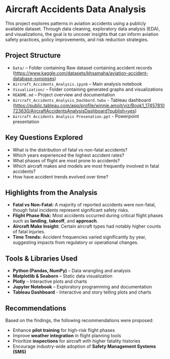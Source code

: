 # Aircraft Accidents Data Analysis

This project explores patterns in aviation accidents using a publicly available dataset. Through data cleaning, exploratory data analysis (EDA), and visualizations, the goal is to uncover insights that can inform aviation safety practices, policy improvements, and risk reduction strategies.

## Project Structure

- `Data/` – Folder containing Raw dataset containing accident records (https://www.kaggle.com/datasets/khsamaha/aviation-accident-database-synopses)
- `Aircraft_Accidents_Analysis.ipynb` – Main analysis notebook
- `Visualization/` – Folder containing generated graphs and visualizations
- `README.md` – Project overview and documentation
- `Aircraft_Accidents_Analysis_Dashbord.twbx` - Tableau dashboard (https://public.tableau.com/app/profile/winnie.amoit/viz/Book1_17457810723630/AircraftAccidentsAnalysisDashboard?publish=yes)
- `Aircraft Accidents Analysis Presenation.ppt` - Powerpoint presentation

## Key Questions Explored

- What is the distribution of fatal vs non-fatal accidents?
- Which years experienced the highest accident rates?
- What phases of flight are most prone to accidents?
- Which aircraft makes and models are most frequently involved in fatal accidents?
- How have accident trends evolved over time?

## Highlights from the Analysis

- **Fatal vs Non-Fatal:** A majority of reported accidents were non-fatal, though fatal incidents represent significant safety risks.
- **Flight Phase Risk:** Most accidents occurred during critical flight phases such as **landing**, **takeoff**, and **approach**.
- **Aircraft Make Insight:** Certain aircraft types had notably higher counts of fatal injuries.
- **Time Trends:** Accident frequencies varied significantly by year, suggesting impacts from regulatory or operational changes.

## Tools & Libraries Used

- **Python (Pandas, NumPy)** – Data wrangling and analysis
- **Matplotlib & Seaborn** – Static data visualization
- **Plotly** – Interactive plots and charts
- **Jupyter Notebook** – Exploratory programming and documentation
- **Tableau Dashboard** - Interactive and story telling plots and charts

## Recommendations

Based on the findings, the following recommendations were proposed:
- Enhance **pilot training** for high-risk flight phases
- Improve **weather integration** in flight planning tools
- Prioritize **inspections** for aircraft with higher fatality histories
- Encourage industry-wide adoption of **Safety Management Systems (SMS)**